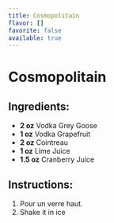 ```yaml
---
title: Cosmopolitain
flavor: []
favorite: false
available: true
---
```

# Cosmopolitain

## Ingredients:
- **2 oz** Vodka Grey Goose
- **1 oz** Vodka Grapefruit
- **2 oz** Cointreau
- **1 oz** Lime Juice
- **1.5 oz** Cranberry Juice

## Instructions:
1. Pour un verre haut.
2. Shake it in ice



